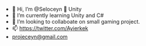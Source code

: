   - 👋 Hi, I’m @Seloceyn
 👀 Unity 
- 🌱 I’m currently learning Unity and C#
- 💞️ I’m looking to collaboate on small gaming project.                                                   
- 📫 https://twitter.com/Ayierkek
-    projeceyn@gmail.com

<!---     
Seloceyn/Seloceyn is a ✨ special ✨ repository because its `README.md` (this file) appears on your GitHub profile.
You can click the Preview link to take a look at your changes.
--->
